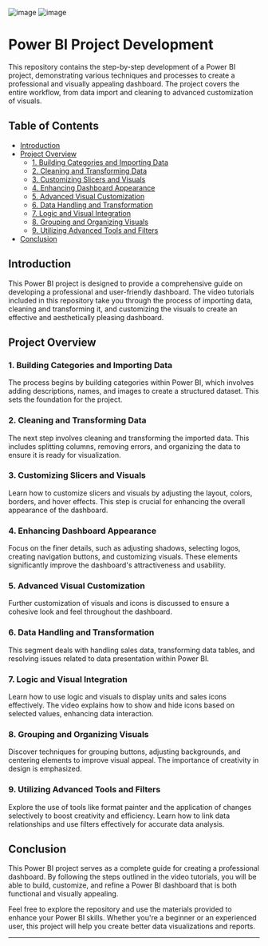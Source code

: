 ![image](https://github.com/user-attachments/assets/00962890-8457-4f4c-b91e-ba88626c7af8)
![image](https://github.com/user-attachments/assets/5124a5f5-4f74-4905-a439-721caefe3bc2)



# Power BI Project Development

This repository contains the step-by-step development of a Power BI project, demonstrating various techniques and processes to create a professional and visually appealing dashboard. The project covers the entire workflow, from data import and cleaning to advanced customization of visuals.

## Table of Contents

- [Introduction](#introduction)
- [Project Overview](#project-overview)
  - [1. Building Categories and Importing Data](#1-building-categories-and-importing-data)
  - [2. Cleaning and Transforming Data](#2-cleaning-and-transforming-data)
  - [3. Customizing Slicers and Visuals](#3-customizing-slicers-and-visuals)
  - [4. Enhancing Dashboard Appearance](#4-enhancing-dashboard-appearance)
  - [5. Advanced Visual Customization](#5-advanced-visual-customization)
  - [6. Data Handling and Transformation](#6-data-handling-and-transformation)
  - [7. Logic and Visual Integration](#7-logic-and-visual-integration)
  - [8. Grouping and Organizing Visuals](#8-grouping-and-organizing-visuals)
  - [9. Utilizing Advanced Tools and Filters](#9-utilizing-advanced-tools-and-filters)
- [Conclusion](#conclusion)

## Introduction

This Power BI project is designed to provide a comprehensive guide on developing a professional and user-friendly dashboard. The video tutorials included in this repository take you through the process of importing data, cleaning and transforming it, and customizing the visuals to create an effective and aesthetically pleasing dashboard.

## Project Overview

### 1. Building Categories and Importing Data

The process begins by building categories within Power BI, which involves adding descriptions, names, and images to create a structured dataset. This sets the foundation for the project.

### 2. Cleaning and Transforming Data

The next step involves cleaning and transforming the imported data. This includes splitting columns, removing errors, and organizing the data to ensure it is ready for visualization.

### 3. Customizing Slicers and Visuals

Learn how to customize slicers and visuals by adjusting the layout, colors, borders, and hover effects. This step is crucial for enhancing the overall appearance of the dashboard.

### 4. Enhancing Dashboard Appearance

Focus on the finer details, such as adjusting shadows, selecting logos, creating navigation buttons, and customizing visuals. These elements significantly improve the dashboard's attractiveness and usability.

### 5. Advanced Visual Customization

Further customization of visuals and icons is discussed to ensure a cohesive look and feel throughout the dashboard.

### 6. Data Handling and Transformation

This segment deals with handling sales data, transforming data tables, and resolving issues related to data presentation within Power BI.

### 7. Logic and Visual Integration

Learn how to use logic and visuals to display units and sales icons effectively. The video explains how to show and hide icons based on selected values, enhancing data interaction.

### 8. Grouping and Organizing Visuals

Discover techniques for grouping buttons, adjusting backgrounds, and centering elements to improve visual appeal. The importance of creativity in design is emphasized.

### 9. Utilizing Advanced Tools and Filters

Explore the use of tools like format painter and the application of changes selectively to boost creativity and efficiency. Learn how to link data relationships and use filters effectively for accurate data analysis.

## Conclusion

This Power BI project serves as a complete guide for creating a professional dashboard. By following the steps outlined in the video tutorials, you will be able to build, customize, and refine a Power BI dashboard that is both functional and visually appealing.

Feel free to explore the repository and use the materials provided to enhance your Power BI skills. Whether you're a beginner or an experienced user, this project will help you create better data visualizations and reports.

---

